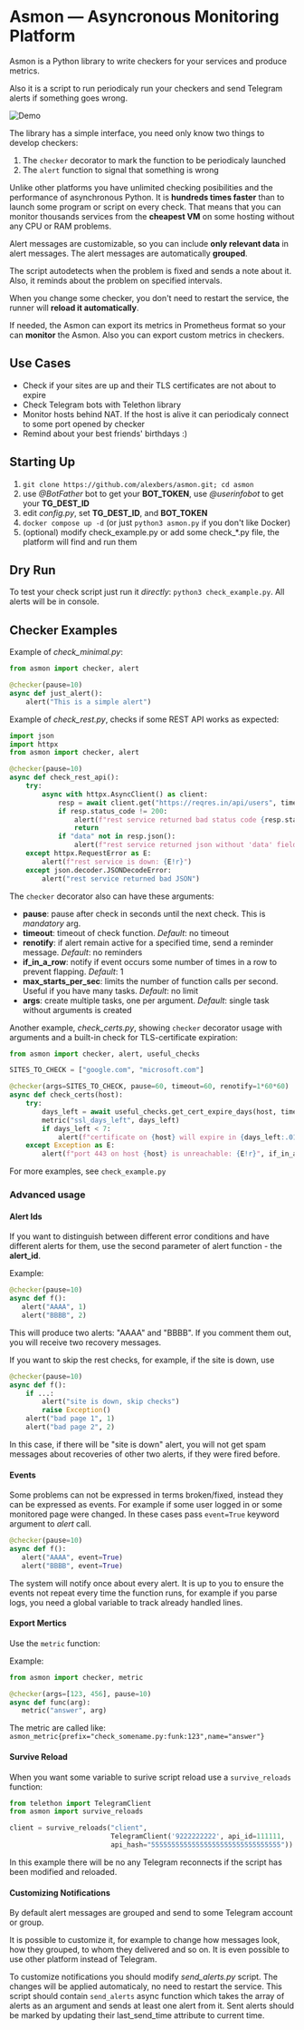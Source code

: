 # Asmon — Asyncronous Monitoring Platform #

Asmon is a Python library to write checkers for your services and produce metrics.

Also it is a script to run periodicaly run your checkers and send Telegram alerts if something goes wrong.

![Demo](https://alexbers.com/asmon_en.png)

The library has a simple interface, you need only know two things to develop checkers:

1. The `checker` decorator to mark the function to be periodicaly launched
2. The `alert` function to signal that something is wrong

Unlike other platforms you have unlimited checking posibilities and the performance of asynchronous Python.
It is **hundreds times faster** than to launch some program or script on every check. That means that you can monitor
thousands services from the **cheapest VM** on some hosting without any CPU or RAM problems.

Alert messages are customizable, so you can include **only relevant data** in alert messages. The alert messages are
automatically **grouped**.

The script autodetects when the problem is fixed and sends a note about it. Also, it reminds about the problem on specified intervals.

When you change some checker, you don't need to restart the service, the runner will **reload it automatically**.

If needed, the Asmon can export its metrics in Prometheus format so your can **monitor** the Asmon. Also you can export custom metrics in checkers.

## Use Cases ##

- Check if your sites are up and their TLS certificates are not about to expire
- Check Telegram bots with Telethon library
- Monitor hosts behind NAT. If the host is alive it can periodicaly connect to some port opened by checker
- Remind about your best friends' birthdays :)

## Starting Up ##

1. `git clone https://github.com/alexbers/asmon.git; cd asmon`
2. use *@BotFather* bot to  get your **BOT_TOKEN**, use *@userinfobot* to get your **TG_DEST_ID**
3. edit *config.py*, set **TG_DEST_ID**, and **BOT_TOKEN**
3. `docker compose up -d` (or just `python3 asmon.py` if you don't like Docker)
4. (optional) modify check_example.py or add some check_\*.py file, the platform will find and run them

## Dry Run ##

To test your check script just run it *directly*: `python3 check_example.py`. All alerts will be in console.

## Checker Examples ##

Example of *check_minimal.py*:
```python
from asmon import checker, alert

@checker(pause=10)
async def just_alert():
    alert("This is a simple alert")
```

Example of *check_rest.py*, checks if some REST API works as expected:

```python
import json
import httpx
from asmon import checker, alert

@checker(pause=10)
async def check_rest_api():
    try:
        async with httpx.AsyncClient() as client:
            resp = await client.get("https://reqres.in/api/users", timeout=10)
            if resp.status_code != 200:
                alert(f"rest service returned bad status code {resp.status_code}")
                return
            if "data" not in resp.json():
                alert(f"rest service returned json without 'data' field")
    except httpx.RequestError as E:
        alert(f"rest service is down: {E!r}")
    except json.decoder.JSONDecodeError:
        alert("rest service returned bad JSON")
```

The `checker` decorator also can have these arguments:

- **pause**: pause after check in seconds until the next check. This is *mandatory* arg.
- **timeout**: timeout of check function. *Default*: no timeout
- **renotify**: if alert remain active for a specified time, send a reminder message. *Default*: no reminders
- **if_in_a_row**: notify if event occurs some number of times in a row to prevent flapping. *Default*: 1
- **max_starts_per_sec**: limits the number of function calls per second. Useful if you have many tasks. *Default*: no limit
- **args**: create multiple tasks, one per argument. *Default*: single task without arguments is created

Another example, *check_certs.py*, showing `checker` decorator usage with arguments and a built-in
check for TLS-certificate expiration:

```python
from asmon import checker, alert, useful_checks

SITES_TO_CHECK = ["google.com", "microsoft.com"]

@checker(args=SITES_TO_CHECK, pause=60, timeout=60, renotify=1*60*60)
async def check_certs(host):
    try:
        days_left = await useful_checks.get_cert_expire_days(host, timeout=10)
        metric("ssl_days_left", days_left)
        if days_left < 7:
            alert(f"certificate on {host} will expire in {days_left:.01f} days")
    except Exception as E:
        alert(f"port 443 on host {host} is unreachable: {E!r}", if_in_a_row=2)

```

For more examples, see `check_example.py`


### Advanced usage ###

#### Alert Ids ####
If you want to distinguish between different error conditions and have different alerts for them, use the second parameter of alert function - the **alert\_id**.

Example:

```python
@checker(pause=10)
async def f():
   alert("AAAA", 1)
   alert("BBBB", 2)
```

This will produce two alerts: "AAAA" and "BBBB". If you comment them out, you will receive two recovery messages.

If you want to skip the rest checks, for example, if the site is down, use

```python
@checker(pause=10)
async def f():
    if ...:
        alert("site is down, skip checks")
        raise Exception()
    alert("bad page 1", 1)
    alert("bad page 2", 2)
```

In this case, if there will be "site is down" alert, you will not get spam messages about recoveries of other two alerts, if they were fired before.

#### Events ####
Some problems can not be expressed in terms broken/fixed, instead they can be expressed as events. For example if some user logged in or some monitored page were changed. In these cases pass `event=True` keyword argument to *alert*
call.

```python
@checker(pause=10)
async def f():
   alert("AAAA", event=True)
   alert("BBBB", event=True)
```

The system will notify once about every alert. It is up to you to ensure the events not repeat every time the function runs, for example if you parse logs, you need a global variable to track already handled lines.

#### Export Mertics ####

Use the `metric` function:

Example:
```python
from asmon import checker, metric

@checker(args=[123, 456], pause=10)
async def func(arg):
   metric("answer", arg)
```

The metric are called like:
`asmon_metric{prefix="check_somename.py:funk:123",name="answer"}`

#### Survive Reload ####

When you want some variable to surive script reload use a `survive_reloads` function:

```python
from telethon import TelegramClient
from asmon import survive_reloads

client = survive_reloads("client",
                         TelegramClient('9222222222', api_id=111111,
                         api_hash="55555555555555555555555555555555"))
```

In this example there will be no any Telegram reconnects if the script has been modified and reloaded.

#### Customizing Notifications ####

By default alert messages are grouped and send to some Telegram account or group.

It is possible to customize it, for example to change how messages look, how they grouped, to whom they delivered and so on. It is even possible to use other platform instead of Telegram.

To customize notifications you should modify *send\_alerts.py* script. The changes will be applied automaticaly, no need to restart the service. This script should contain `send_alerts` async function which takes the array of alerts as an argument and sends at least one alert from it. Sent alerts should be marked by updating their last_send_time attribute to current time.
